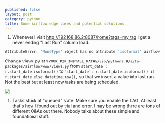 ```yaml
---
published: false
layout: post
category: python
title: Some Airflow edge cases and potential solutions
---
```


1. Whenever I visit http://192.168.86.2:8087/home?tags=my_tag I get a never ending "Last Run" column load.

```bash
AttributeError: 'NoneType' object has no attribute 'isoformat' airflow
```

Change views.py at `%YOUR_PIP_INSTALL_PATH%/lib/python3.9/site-packages/airflow/www/views.py` from `start_date': r.start_date.isoformat()` to `'start_date': r.start_date.isoformat() if r.start_date else datetime.now(),` so that we insert a value into last run. Not the best but at least now tasks are being scheduled.

![](https://devdala.files.wordpress.com/2021/09/screenshot-from-2021-09-19-21-44-32.png)

1. Tasks stuck at "queued" state: Make sure you enable the DAG. At least that's how I found out by trial and error. I may be wrong there are tons of different Q&As out there. Nobody talks about these simple and foundational stuff.
